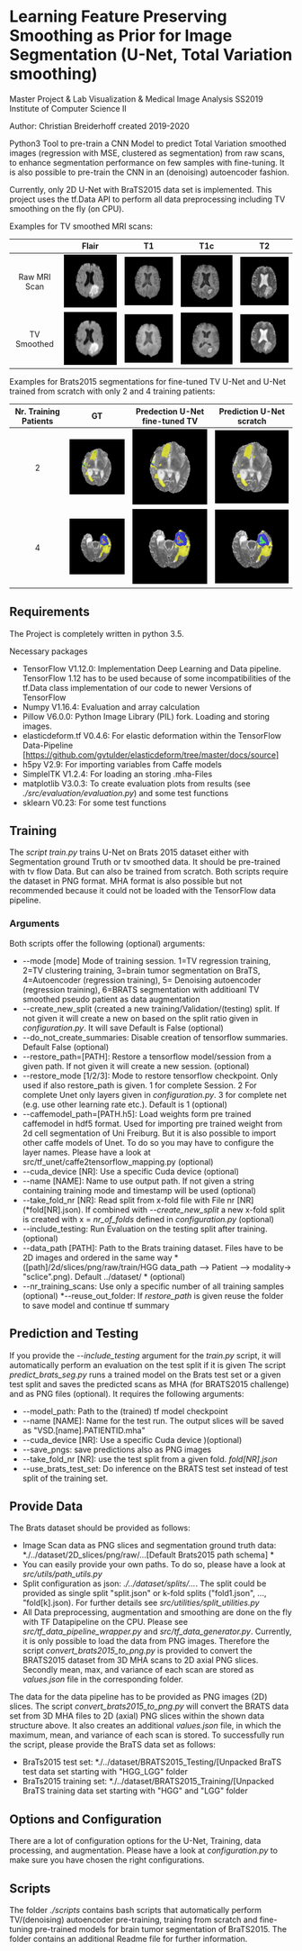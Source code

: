 # Learning Feature Preserving Smoothing as Prior for Image Segmentation (U-Net, Total Variation smoothing)

Master Project & Lab Visualization & Medical Image Analysis SS2019
Institute of Computer Science II

Author: Christian Breiderhoff
created  2019-2020

Python3 Tool to pre-train a CNN Model to predict Total Variation smoothed images (regression with MSE, clustered as segmentation) from raw scans, to enhance segmentation performance on few samples with fine-tuning.
It is also possible to pre-train the CNN in an (denoising) autoencoder fashion.

Currently, only 2D U-Net with BraTS2015 data set is implemented. This project uses the tf.Data API to perform all data preprocessing including TV smoothing on the fly (on CPU).

Examples for TV smoothed MRI scans:

|| Flair             |  T1 | T1c | T2
:-------------------------:|:-------------------------:|:-------------------------:|:-------------------------:|:-------------------------:
Raw MRI Scan|![](sample_images/flair_raw.png)|![](sample_images/t1_raw.png) |![](sample_images/t1c_raw.png) |![](sample_images/t2_raw.png)
TV Smoothed |![](sample_images/flair_6.png)|![](sample_images/t1_6.png) |![](sample_images/t1c_6.png) |![](sample_images/t2_6.png)

Examples for Brats2015 segmentations for fine-tuned TV U-Net and U-Net trained from scratch with only 2 and 4 training patients:


|Nr. Training Patients | GT             |  Predection U-Net fine-tuned TV | Prediction U-Net scratch |
:-------------------------:|:-------------------------:|:-------------------------:|:-------------------------:|
2|![](sample_images/gt_2_1.png)|![](sample_images/tv_2_1.png) |![](sample_images/sc_2_1.png) 
4 |![](sample_images/gt_4_1.png)|![](sample_images/tv_4_1.png) |![](sample_images/sc_4_1.png) 

## Requirements
The Project is completely written in python 3.5.

Necessary packages
  * TensorFlow          V1.12.0: Implementation Deep Learning and Data pipeline. TensorFlow 1.12 has to be used because of some incompatibilities of the tf.Data class implementation of our code to newer Versions of TensorFlow
  * Numpy               V1.16.4: Evaluation and array calculation
  * Pillow              V6.0.0: Python Image Library (PIL) fork. Loading and storing images.
  * elasticdeform.tf    V0.4.6: For elastic deformation within the TensorFlow Data-Pipeline [https://github.com/gvtulder/elasticdeform/tree/master/docs/source]
  * h5py                V2.9: For importing variables from Caffe models
  * SimpleITK           V1.2.4: For loading an storing .mha-Files
  * matplotlib          V3.0.3: To create evaluation plots from results (see *./src/evaluation/evaluation.py*) and some test functions
  * sklearn             V0.23: For some test functions

## Training


The *script train.py* trains U-Net on Brats 2015 dataset either with Segmentation ground Truth or tv smoothed data. It should be pre-trained with tv flow Data. But can also be trained from scratch. Both scripts require the dataset in PNG format. MHA format is also possible but not recommended because it could not be loaded with the TensorFlow data pipeline.

### Arguments

Both scripts offer the following (optional) arguments:
* --mode  [mode] Mode of training session. 1=TV regression training, 2=TV clustering training, 3=brain tumor segmentation on BraTS, 4=Autoencoder (regression training), 5= Denoising autoencoder (regression training), 6=BRATS segmentation with additioanl TV smoothed pseudo patient as data augmentation
* --create_new_split (created a new training/Validation/(testing) split. If not given it will create a new on based on the split ratio given in *configuration.py*. It will save Default is False  (optional)
* --do_not_create_summaries: Disable creation of tensorflow summaries. Default False  (optional)
* --restore_path=[PATH]: Restore a tensorflow model/session from a given path. If not given it will create a new session.  (optional)
* --restore_mode [1/2/3]: Mode to restore tensorflow checkpoint. Only used if also restore_path is given. 1 for complete Session. 2 For complete Unet only layers given in *configuration.py*. 3 for complete net (e.g. use other learning rate etc.). Default is 1  (optional)
* --caffemodel_path=[PATH.h5]: Load weights form pre trained caffemodel in hdf5 format. Used for importing pre trained weight from 2d cell segmentation of Uni Freiburg. But it is also possible to import other caffe models of Unet. To do so you may have to configure the layer names. Please have a look at src/tf_unet/caffe2tensorflow_mapping.py  (optional)
* --cuda_device [NR]: Use a specific Cuda device (optional)
* --name [NAME]: Name to use output path. If not given a string containing training mode and timestamp will be used  (optional)
* --take_fold_nr [NR]: Read split from x-fold file with File nr [NR] (*fold[NR].json). If combined with *--create_new_split* 
a new x-fold split is created with x = *nr_of_folds* defined in *configuration.py*  (optional)
* --include_testing: Run Evaluation on the testing split after training.  (optional)
* --data_path [PATH]: Path to the Brats training dataset. Files have to be 2D images and ordered in the same way *([path]/2d/slices/png/raw/train/HGG data_path --> Patient --> modality-> "sclice".png). Default ../dataset/ * (optional)
* --nr_training_scans: Use only a specific number of all training samples (optional)
*--reuse_out_folder: If *restore_path* is given reuse the folder to save model and continue tf summary

## Prediction and Testing 
If you provide the *--include_testing*  argument for the *train.py* script, it will automatically perform an evaluation on the test split if it is given
The script *predict_brats_seg.py* runs a trained model on the Brats test set or a given test split and saves the predicted scans as MHA (for BRATS2015 challenge) and as PNG files (optional). It requires the following arguments:


* --model_path: Path to the (trained) tf model checkpoint
* --name [NAME]: Name for the test run. The output slices will be saved as "VSD.[name].PATIENTID.mha" 
* --cuda_device [NR]: Use a specific Cuda device )(optional)
* --save_pngs: save predictions also as PNG images
* --take_fold_nr [NR]: use the test split from a given fold. *fold[NR].json*
* --use_brats_test_set: Do inference on the BRATS test set instead of test split of the training set.

## Provide Data
The Brats dataset should be provided as follows:

  * Image Scan data as PNG slices and segmentation ground truth data: *./../dataset/2D_slices/png/raw/...[Default Brats2015 path schema] *
  * You can easily provide your own paths. To do so, please have a look at *src/utils/path_utils.py*
  * Split configuration as json: *./../dataset/splits/...*. The split could be provided as single split "split.json" 
  or k-fold splits ("fold1.json", ..., "fold[k].json). For further details see *src/utilities/split_utilities.py*
  * All Data preprocessing, augmentation and smoothing are done on the fly with TF Datapipeline on the CPU. Please see 
  *src/tf_data_pipeline_wrapper.py* and *src/tf_data_generator.py*. Currently, it is only possible to load the data from 
  PNG images. Therefore the script *convert_brats2015_to_png.py* is provided to convert the BRATS2015 dataset from 3D MHA
  scans to 2D axial PNG slices. Secondly mean, max, and variance of each scan are stored as *values.json* file in the corresponding folder.
 

The data for the data pipeline has to be provided as PNG images (2D) slices. The script *convert_brats2015_to_png.py* will convert the BRATS data set from 3D MHA files to 2D (axial) PNG slices within the shown data structure above.  It also creates an additional *values.json* file, in which the maximum, mean, and variance of each scan is stored. To successfully run the script, please provide the BraTS data set as follows:

* BraTs2015 test set: *./../dataset/BRATS2015_Testing/[Unpacked BraTS test data set starting with "HGG_LGG" folder
* BraTs2015 training set: *./../dataset/BRATS2015_Training/[Unpacked BraTS training data set starting with "HGG" and "LGG" folder


 ## Options and Configuration
 
There are a lot of configuration options for the U-Net, Training, data processing, and augmentation. Please have a look at *configuration.py* to make sure you have chosen the right configurations.

## Scripts
The folder *./scripts* contains bash scripts that automatically perform TV/(denoising) autoencoder pre-training, training from scratch and fine-tuning pre-trained models for brain tumor segmentation of BraTS2015. The folder contains an additional Readme file for further information.
